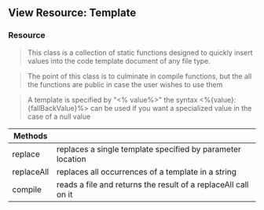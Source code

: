 ## View Resource: Template

### Resource 
>This class is a collection of static functions designed to quickly 
insert values into the code template document of any file type.

>The point of this class is to culminate in compile functions, but 
the all the functions are public in case the user wishes to use them

>A template is specified by "<% value%>"
>the syntax <%{value}:{fallBackValue}%> can be used if you want a specialized value in the case of a null value

|Methods||
|-------|-----|
|replace|replaces a single template specified by parameter location|
|replaceAll| replaces all occurrences of a template in a string
|compile| reads a file and returns the result of a replaceAll call on it|

